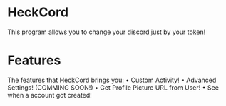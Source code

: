 # HeckCord
This program allows you to change your discord just by your token!

# Features
The features that HeckCord brings you:
• Custom Activity!
• Advanced Settings! (COMMING SOON!)
• Get Profile Picture URL from User!
• See when a account got created!
